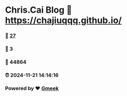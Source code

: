 # Chris.Cai Blog :link: https://chajiuqqq.github.io/ 
### :page_facing_up: [27](https://chajiuqqq.github.io//tag.html) 
### :speech_balloon: 3 
### :hibiscus: 44864 
### :alarm_clock: 2024-11-21 14:14:16 
### Powered by :heart: [Gmeek](https://github.com/Meekdai/Gmeek)
